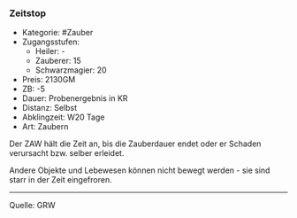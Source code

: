 ### Zeitstop

- Kategorie: #Zauber
- Zugangsstufen:
  - Heiler: -
  - Zauberer: 15
  - Schwarzmagier: 20
- Preis: 2130GM
- ZB: -5
- Dauer: Probenergebnis in KR
- Distanz: Selbst
- Abklingzeit: W20 Tage
- Art: Zaubern

Der ZAW hält die Zeit an, bis die Zauberdauer endet oder er Schaden verursacht bzw. selber erleidet.

Andere Objekte und Lebewesen können nicht bewegt werden - sie sind starr in der Zeit eingefroren.

---

Quelle: GRW
